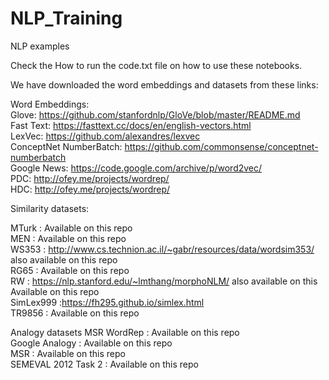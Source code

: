# NLP_Training
NLP examples 

Check the How to run the code.txt file on how to use these notebooks.

We have downloaded the word embeddings and datasets from these links:

Word Embeddings: <br/>
Glove: https://github.com/stanfordnlp/GloVe/blob/master/README.md <br/>
Fast Text: https://fasttext.cc/docs/en/english-vectors.html <br/>
LexVec: https://github.com/alexandres/lexvec <br/>
ConceptNet NumberBatch: https://github.com/commonsense/conceptnet-numberbatch <br/>
Google News: https://code.google.com/archive/p/word2vec/ <br/>
PDC: http://ofey.me/projects/wordrep/ <br/>
HDC: http://ofey.me/projects/wordrep/ <br/>

Similarity datasets:

MTurk : Available on this repo <br/>
MEN : Available on this repo <br/>
WS353 : http://www.cs.technion.ac.il/~gabr/resources/data/wordsim353/ also available on this repo <br/>
RG65 : Available on this repo <br/>
RW : https://nlp.stanford.edu/~lmthang/morphoNLM/ also available on this Available on this repo <br/>
SimLex999 :https://fh295.github.io/simlex.html <br/>
TR9856 : Available on this repo <br/>

Analogy datasets
MSR WordRep : Available on this repo <br/>
Google Analogy : Available on this repo <br/>
MSR : Available on this repo <br/>
SEMEVAL 2012 Task 2 : Available on this repo <br/>



